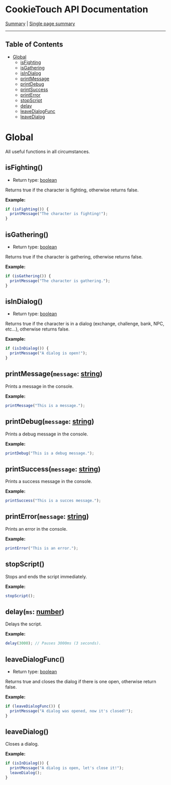 # CookieTouch API Documentation
[Summary](SUMMARY.md) | [Single page summary](singlepage.md)

<hr>

## Table of Contents
- [Global](#global)
  - [isFighting](#isfighting)
  - [isGathering](#isgathering)
  - [isInDialog](#isindialog)
  - [printMessage](#printmessagemessage-string)
  - [printDebug](#printdebugmessage-string)
  - [printSuccess](#printsuccessmessage-string)
  - [printError](#printerrormessage-string)
  - [stopScript](#stopscript)
  - [delay](#delayms-number)
  - [leaveDialogFunc](#leavedialogfunc)
  - [leaveDialog](#leavedialog)

# Global
All useful functions in all circumstances.

## isFighting()
- Return type: <a href="https://developer.mozilla.org/en-US/docs/Web/JavaScript/Data_structures#Boolean_type">boolean</a>

Returns true if the character is fighting, otherwise returns false.

**Example:**
```js
if (isFighting()) {
  printMessage("The character is fighting!");
}
```

## isGathering()
- Return type: <a href="https://developer.mozilla.org/en-US/docs/Web/JavaScript/Data_structures#Boolean_type">boolean</a>

Returns true if the character is gathering, otherwise returns false.

**Example:**
```js
if (isGathering()) {
  printMessage("The character is gathering.");
}
```

## isInDialog()
- Return type: <a href="https://developer.mozilla.org/en-US/docs/Web/JavaScript/Data_structures#Boolean_type">boolean</a>

Returns true if the character is in a dialog (exchange, challenge, bank, NPC, etc…), otherwise returns false.

**Example:**
```js
if (isInDialog()) {
  printMessage("A dialog is open!");
}
```

## printMessage(<code>message</code>: <a href="https://developer.mozilla.org/en-US/docs/Web/JavaScript/Data_structures#String_type">string</a>)
Prints a message in the console.

**Example:**
```js
printMessage("This is a message.");
```

## printDebug(<code>message</code>: <a href="https://developer.mozilla.org/en-US/docs/Web/JavaScript/Data_structures#String_type">string</a>)
Prints a debug message in the console.

**Example:**
```js
printDebug("This is a debug message.");
```

## printSuccess(<code>message</code>: <a href="https://developer.mozilla.org/en-US/docs/Web/JavaScript/Data_structures#String_type">string</a>)
Prints a success message in the console.

**Example:**
```js
printSuccess("This is a succes message.");
```

## printError(<code>message</code>: <a href="https://developer.mozilla.org/en-US/docs/Web/JavaScript/Data_structures#String_type">string</a>)
Prints an error in the console.

**Example:**
```js
printError("This is an error.");
```

## stopScript()
Stops and ends the script immediately.

**Example:**
```js
stopScript();
```

## delay(<code>ms</code>: <a href="https://developer.mozilla.org/en-US/docs/Web/JavaScript/Data_structures#Number_type">number</a>)
Delays the script.

**Example:**
```js
delay(3000); // Pauses 3000ms (3 seconds).
```

## leaveDialogFunc()
- Return type: <a href="https://developer.mozilla.org/en-US/docs/Web/JavaScript/Data_structures#Boolean_type">boolean</a>

Returns true and closes the dialog if there is one open, otherwise return false.

**Example:**
```js
if (leaveDialogFunc()) {
  printMessage("A dialog was opened, now it's closed!");
}
```

## leaveDialog()
Closes a dialog.

**Example:**
```js
if (isInDialog()) {
  printMessage("A dialog is open, let's close it!");
  leaveDialog();
}
```
